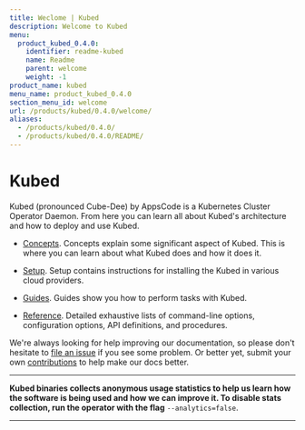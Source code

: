 ```yaml
---
title: Weclome | Kubed
description: Welcome to Kubed
menu:
  product_kubed_0.4.0:
    identifier: readme-kubed
    name: Readme
    parent: welcome
    weight: -1
product_name: kubed
menu_name: product_kubed_0.4.0
section_menu_id: welcome
url: /products/kubed/0.4.0/welcome/
aliases:
  - /products/kubed/0.4.0/
  - /products/kubed/0.4.0/README/
---
```


# Kubed
Kubed (pronounced Cube-Dee) by AppsCode is a Kubernetes Cluster Operator Daemon. From here you can learn all about Kubed's architecture and how to deploy and use Kubed.

- [Concepts](/products/kubed/0.4.0/concepts/). Concepts explain some significant aspect of Kubed. This is where you can learn about what Kubed does and how it does it.

- [Setup](/products/kubed/0.4.0/setup/). Setup contains instructions for installing
  the Kubed in various cloud providers.

- [Guides](/products/kubed/0.4.0/guides/). Guides show you how to perform tasks with Kubed.

- [Reference](/products/kubed/0.4.0/reference/). Detailed exhaustive lists of
command-line options, configuration options, API definitions, and procedures.

We're always looking for help improving our documentation, so please don't hesitate to [file an issue](https://github.com/appscode/kubed/issues/new) if you see some problem. Or better yet, submit your own [contributions](/products/kubed/0.4.0/CONTRIBUTING) to help
make our docs better.

---

**Kubed binaries collects anonymous usage statistics to help us learn how the software is being used and how we can improve it. To disable stats collection, run the operator with the flag** `--analytics=false`.

---
